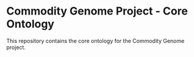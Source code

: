 # Commodity Genome Project - Core Ontology

This repository contains the core ontology for the Commodity Genome project.
